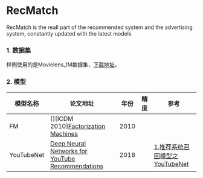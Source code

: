 # RecMatch
RecMatch is the reall part of the recommended system and the advertising system, constantly updated with the latest models

### 1. 数据集

样例使用的是Movielens_1M数据集，[下载地址](http://files.grouplens.org/datasets/movielens/ml-1m.zip)。

### 2. 模型

| 模型名称   | 论文地址                                                     | 年份 | 精度 | 参考                                                         |
| ---------- | ------------------------------------------------------------ | ---- | ---- | ------------------------------------------------------------ |
|FM|[][ICDM 2010][Factorization Machines](https://www.researchgate.net/publication/220766482_Factorization_Machines)|2010|||
| YouTubeNet | [Deep Neural Networks for YouTube Recommendations](https://www.sci-hub.ren/10.1145/2959100.2959190) | 2018 |      | [1.推荐系统召回模型之YouTubeNet](https://mp.weixin.qq.com/s/hiabDQW0qGfgPwiZdiZ_Mg) |

